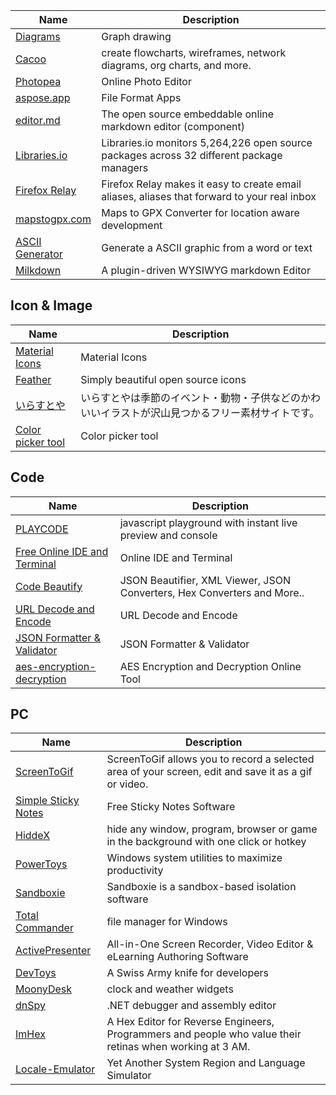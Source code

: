 Name | Description
---- | ----
[Diagrams](https://app.diagrams.net/) | Graph drawing 
[Cacoo](https://cacoo.com/) | create flowcharts, wireframes, network diagrams, org charts, and more.
[Photopea](https://www.photopea.com/) | Online Photo Editor
[aspose.app](https://www.aspose.app/) | File Format Apps
[editor.md](https://github.com/pandao/editor.md) | The open source embeddable online markdown editor (component)
[Libraries.io](https://libraries.io/) | Libraries.io monitors 5,264,226 open source packages across 32 different package managers
[Firefox Relay](https://relay.firefox.com/) | Firefox Relay⁩ makes it easy to create email aliases, aliases that forward to your real inbox
[mapstogpx.com](https://mapstogpx.com/mobiledev.php) | Maps to GPX Converter for location aware development
[ASCII Generator](http://www.network-science.de/ascii/) | Generate a ASCII graphic from a word or text
[Milkdown](https://github.com/Saul-Mirone/milkdown) | A plugin-driven WYSIWYG markdown Editor

## Icon & Image
Name | Description
---- | ----
[Material Icons](https://fonts.google.com/icons?selected=Material+Icons) | Material Icons
[Feather](https://feathericons.com/) | Simply beautiful open source icons
[いらすとや](https://www.irasutoya.com/) | いらすとやは季節のイベント・動物・子供などのかわいいイラストが沢山見つかるフリー素材サイトです。
[Color picker tool](https://developer.mozilla.org/zh-TW/docs/Web/CSS/CSS_Colors/Color_picker_tool) | Color picker tool

## Code
Name | Description
---- | ----
[PLAYCODE](https://playcode.io/) | javascript playground with instant live preview and console
[Free Online IDE and Terminal](https://www.tutorialspoint.com/codingground.htm) | Online IDE and Terminal
[Code Beautify](https://codebeautify.org/) | JSON Beautifier, XML Viewer, JSON Converters, Hex Converters and More..
[URL Decode and Encode](https://www.urldecoder.org/) | URL Decode and Encode
[JSON Formatter & Validator](https://jsonformatter.curiousconcept.com/) | JSON Formatter & Validator
[aes-encryption-decryption](https://www.devglan.com/online-tools/aes-encryption-decryption) | AES Encryption and Decryption Online Tool

## PC
Name | Description
---- | ----
[ScreenToGif](https://github.com/NickeManarin/ScreenToGif) | ScreenToGif allows you to record a selected area of your screen, edit and save it as a gif or video.
[Simple Sticky Notes](https://www.simplestickynotes.com/) | Free Sticky Notes Software
[HiddeX](http://dejavu.narod.ru/hiddex.html) | hide any window, program, browser or game in the background with one click or hotkey
[PowerToys](https://github.com/microsoft/PowerToys) | Windows system utilities to maximize productivity
[Sandboxie](https://github.com/sandboxie-plus/Sandboxie) | Sandboxie is a sandbox-based isolation software
[Total Commander](https://www.ghisler.com/) | file manager for Windows
[ActivePresenter](https://atomisystems.com/download/) | All-in-One Screen Recorder, Video Editor & eLearning Authoring Software
[DevToys](https://github.com/veler/DevToys) | A Swiss Army knife for developers
[MoonyDesk](https://tottsunta.blogspot.com/search/label/MoonyDesk) | clock and weather widgets
[dnSpy](https://github.com/dnSpy/dnSpy) | .NET debugger and assembly editor
[ImHex](https://github.com/WerWolv/ImHex) | A Hex Editor for Reverse Engineers, Programmers and people who value their retinas when working at 3 AM.
[Locale-Emulator](https://github.com/xupefei/Locale-Emulator) | Yet Another System Region and Language Simulator
